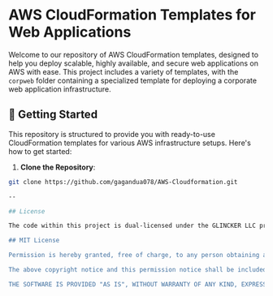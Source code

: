 # AWS CloudFormation Templates for Web Applications

Welcome to our repository of AWS CloudFormation templates, designed to help you deploy scalable, highly available, and secure web applications on AWS with ease. This project includes a variety of templates, with the `corpweb` folder containing a specialized template for deploying a corporate web application infrastructure.

## 🚀 Getting Started

This repository is structured to provide you with ready-to-use CloudFormation templates for various AWS infrastructure setups. Here's how to get started:

1. **Clone the Repository**:

```bash
git clone https://github.com/gagandua078/AWS-Cloudformation.git

--

## License

The code within this project is dual-licensed under the GLINCKER LLC proprietary license and the MIT License. This means it is open for reference and educational purposes, allowing for use, modification, and distribution in accordance with the MIT License's terms, while also respecting the proprietary rights and restrictions under the GLINCKER LLC license.

## MIT License

Permission is hereby granted, free of charge, to any person obtaining a copy of this software and associated documentation files (the "Software"), to deal in the Software without restriction, including without limitation the rights to use, copy, modify, merge, publish, distribute, sublicense, and/or sell copies of the Software, and to permit persons to whom the Software is furnished to do so, subject to the following conditions:

The above copyright notice and this permission notice shall be included in all copies or substantial portions of the Software.

THE SOFTWARE IS PROVIDED "AS IS", WITHOUT WARRANTY OF ANY KIND, EXPRESS OR IMPLIED, INCLUDING BUT NOT LIMITED TO THE WARRANTIES OF MERCHANTABILITY, FITNESS FOR A PARTICULAR PURPOSE AND NONINFRINGEMENT. IN NO EVENT SHALL THE AUTHORS OR COPYRIGHT HOLDERS BE LIABLE FOR ANY CLAIM, DAMAGES OR OTHER LIABILITY, WHETHER IN AN ACTION OF CONTRACT, TORT OR OTHERWISE, ARISING FROM, OUT OF OR IN CONNECTION WITH THE SOFTWARE OR THE USE OR OTHER DEALINGS IN THE SOFTWARE.
